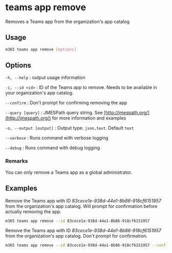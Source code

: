 # teams app remove

Removes a Teams app from the organization's app catalog

## Usage

```sh
m365 teams app remove [options]
```

## Options

`-h, --help`
: output usage information

`-i, --id <id>`
: ID of the Teams app to remove. Needs to be available in your organization\'s app catalog.

`--confirm`
: Don't prompt for confirming removing the app

`--query [query]`
: JMESPath query string. See [http://jmespath.org/](http://jmespath.org/) for more information and examples

`-o, --output [output]`
: Output type. `json,text`. Default `text`

`--verbose`
: Runs command with verbose logging

`--debug`
: Runs command with debug logging

### Remarks

You can only remove a Teams app as a global administrator.

## Examples

Remove the Teams app with ID _83cece1e-938d-44a1-8b86-918cf6151957_ from the organization's app catalog. Will prompt for confirmation before actually removing the app.

```sh
m365 teams app remove --id 83cece1e-938d-44a1-8b86-918cf6151957
```

Remove the Teams app with ID _83cece1e-938d-44a1-8b86-918cf6151957_ from the organization's app catalog. Don't prompt for confirmation.

```sh
m365 teams app remove --id 83cece1e-938d-44a1-8b86-918cf6151957 --confirm
```